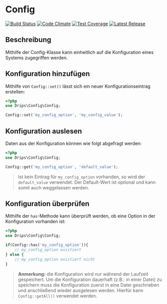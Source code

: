 # Config

[![Build Status](https://travis-ci.org/Prowect/Config.svg)](https://travis-ci.org/Prowect/Config)
[![Code Climate](https://codeclimate.com/github/Prowect/Config/badges/gpa.svg)](https://codeclimate.com/github/Prowect/Config)
[![Test Coverage](https://codeclimate.com/github/Prowect/Config/badges/coverage.svg)](https://codeclimate.com/github/Prowect/Config/coverage)
[![Latest Release](https://img.shields.io/packagist/v/drips/Config.svg)](https://packagist.org/packages/drips/config)


## Beschreibung

Mithilfe der Config-Klasse kann einheitlich auf die Konfiguration eines Systems zugegriffen werden.

## Konfiguration hinzufügen

Mithilfe von `Config::set()` lässt sich ein neuer Konfigurationseintrag erstellen:

```php
<?php
use Drips\Config\Config;

Config::set('my_config_option', 'my_config_value');
```

## Konfiguration auslesen

Daten aus der Konfiguration können wie folgt abgefragt werden:

```php
<?php
use Drips\Config\Config;

Config::get('my_config_option', 'default_value');
```

> Ist kein Eintrag für `my_config_option` vorhanden, so wird der `default_value` verwendet. Der Default-Wert ist optional und kann somit auch weggelassen werden.

## Konfiguration überprüfen

Mithilfe der `has`-Methode kann überprüft werden, ob eine Option in der Konfiguration vorhanden ist:

```php
<?php
use Drips\Config\Config;

if(Config::has('my_config_option')){
    // my_config_option existiert
} else {
    // my_config_option existiert nicht
}
```

> **Anmerkung:** die Konfiguration wird nur während der Laufzeit gespeichert. Um die Konfiguration dauerhaft (z.B.: in einer Datei) zu speichern muss die Konfiguration zuerst in eine Datei geschrieben und anschließend wieder ausgelesen werden. Hierfür kann `Config::getAll()` verwendet werden.